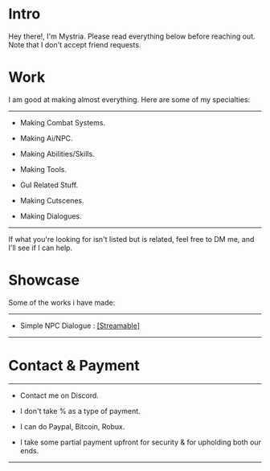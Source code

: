# Intro
<p>Hey there!, I'm Mystria. Please read everything below before reaching out. Note that I don't accept friend requests.<br>

# Work
I am good at making almost everything. Here are some of my specialties:

-----------------------------------------
  - <p>Making Combat Systems.
  - <p>Making Ai/NPC.
  - <p>Making Abilities/Skills.
  - <p>Making Tools.
  - <p>GuI Related Stuff.
  - <p>Making Cutscenes.
  - <p>Making Dialogues.<br>
  -----------------------------------------
If what you're looking for isn't listed but is related, feel free to DM me, and I'll see if I can help.

# Showcase
Some of the works i have made:

-----------------------------------------
- Simple NPC Dialogue : [[Streamable]](https://streamable.com/coihxo)
-----------------------------------------
# Contact & Payment
-----------------------------------------
- <p>Contact me on Discord.
- <p>I don't take % as a type of payment.
- <p>I can do Paypal, Bitcoin, Robux.
- <p>I take some partial payment upfront for security & for upholding both our ends.<br>
-----------------------------------------
